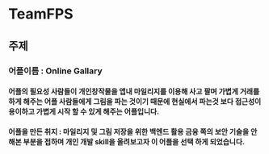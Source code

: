 # TeamFPS
## 주제
### 어플이름 : Online Gallary
#### 어플의 필요성 사람들이 개인창작물을 앱내 마일리지를 이용해 사고 팔며 가볍게 거래를 하게 해주는 어플 사람들에게 그림을 파는 것이기 때문에 현실에서 파는것 보다 접근성이 용이하고 가볍게 시작 할 수 있게 해주는 어플입니다.
#### 어플을 만든 취지 : 마일리지 및 그림 저장을 위한 백엔드 활용       금융 쪽의 보안 기술을 안해본 부분을 접하며 개인 개발 skill을 올려보고자 이 어플을 선택 하게 되었습니다.
